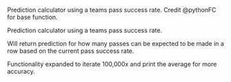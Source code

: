 <p>Prediction calculator using a teams pass success rate. Credit @pythonFC for base function.</p>
<p>Prediction calculator using a teams pass success rate.</p>
<p>Will return prediction for how many passes can be expected to be made in a row
based on the current pass success rate.</p>
<p>Functionality expanded to iterate 100,000x and print the average for more accuracy.</p>
